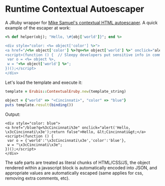 # Runtime Contextual Autoescaper

A JRuby wrapper for [Mike Samuel's contextual HTML autoescaper](https://github.com/mikesamuel/html-contextual-autoescaper-java). A quick example of the escaper at work:

```ruby
<% def helper(obj); "Hello, \#{obj['world']}"; end %>

<div style="color: <%= object['color'] %>">
<a href="/<%= object['color'] %>?q=<%= object['world'] %>" onclick="alert('<%= helper(object) %>');return false"><%= helper(object) %></a>
<script>(function () {  // Sleepy developers put sensitive info in comments.
 var o = <%= object %>,
 w = "<%= object['world'] %>";
})();</script>
</div>
```

Let's load the template and execute it:
```ruby
template = Erubis::ContextualEruby.new(template_string)

object = {"world" => "<Cincinnati>", "color" => "blue"}
puts template.result(binding())
```

Output:

```
<div style="color: blue">
<a href="/blue?q=%3cCincinnati%3e" onclick="alert('Hello, \x3cCincinnati\x3e');return false">Hello, &lt;Cincinnati&gt;</a>
<script>(function () {
 var o = {'world':'\x3cCincinnati\x3e','color':'blue'},
 w = "\x3cCincinnati\x3e";
})();</script>
</div>
```

The safe parts are treated as literal chunks of HTML/CSS/JS, the object rendered within a javascript block is automatically encoded into JSON, and appropriate values are automatically escaped (same applies for css, removing extra comments, etc).